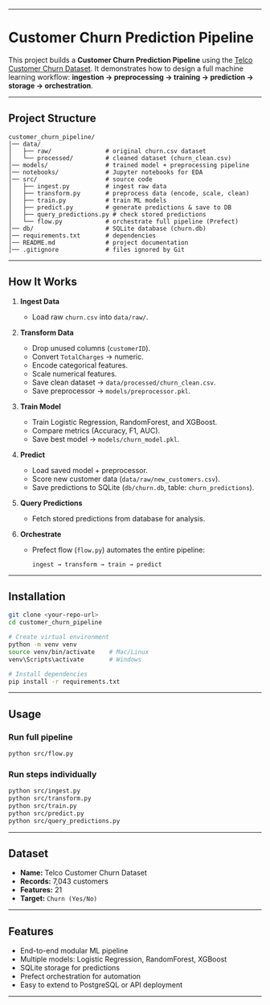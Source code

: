 

---

# Customer Churn Prediction Pipeline

This project builds a **Customer Churn Prediction Pipeline** using the [Telco Customer Churn Dataset](https://www.kaggle.com/datasets/blastchar/telco-customer-churn).
It demonstrates how to design a full machine learning workflow: **ingestion → preprocessing → training → prediction → storage → orchestration**.

---

## Project Structure

```
customer_churn_pipeline/
│── data/
│   ├── raw/               # original churn.csv dataset
│   └── processed/         # cleaned dataset (churn_clean.csv)
│── models/                # trained model + preprocessing pipeline
│── notebooks/             # Jupyter notebooks for EDA
│── src/                   # source code
│   ├── ingest.py          # ingest raw data
│   ├── transform.py       # preprocess data (encode, scale, clean)
│   ├── train.py           # train ML models
│   ├── predict.py         # generate predictions & save to DB
│   ├── query_predictions.py # check stored predictions
│   └── flow.py            # orchestrate full pipeline (Prefect)
│── db/                    # SQLite database (churn.db)
│── requirements.txt       # dependencies
│── README.md              # project documentation
│── .gitignore             # files ignored by Git
```

---

##  How It Works

1. **Ingest Data**

   * Load raw `churn.csv` into `data/raw/`.

2. **Transform Data**

   * Drop unused columns (`customerID`).
   * Convert `TotalCharges` → numeric.
   * Encode categorical features.
   * Scale numerical features.
   * Save clean dataset → `data/processed/churn_clean.csv`.
   * Save preprocessor → `models/preprocessor.pkl`.

3. **Train Model**

   * Train Logistic Regression, RandomForest, and XGBoost.
   * Compare metrics (Accuracy, F1, AUC).
   * Save best model → `models/churn_model.pkl`.

4. **Predict**

   * Load saved model + preprocessor.
   * Score new customer data (`data/raw/new_customers.csv`).
   * Save predictions to SQLite (`db/churn.db`, table: `churn_predictions`).

5. **Query Predictions**

   * Fetch stored predictions from database for analysis.

6. **Orchestrate**

   * Prefect flow (`flow.py`) automates the entire pipeline:

     ```
     ingest → transform → train → predict
     ```

---

##  Installation

```bash
git clone <your-repo-url>
cd customer_churn_pipeline

# Create virtual environment
python -m venv venv
source venv/bin/activate    # Mac/Linux
venv\Scripts\activate       # Windows

# Install dependencies
pip install -r requirements.txt
```

---

##  Usage

### Run full pipeline

```bash
python src/flow.py
```

### Run steps individually

```bash
python src/ingest.py
python src/transform.py
python src/train.py
python src/predict.py
python src/query_predictions.py
```

---

##  Dataset

* **Name:** Telco Customer Churn Dataset
* **Records:** 7,043 customers
* **Features:** 21
* **Target:** `Churn (Yes/No)`

---

##  Features

* End-to-end modular ML pipeline
* Multiple models: Logistic Regression, RandomForest, XGBoost
* SQLite storage for predictions
* Prefect orchestration for automation
* Easy to extend to PostgreSQL or API deployment

---


